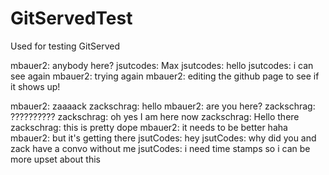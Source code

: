 # GitServedTest
Used for testing GitServed

mbauer2: anybody here?
jsutcodes: Max
jsutcodes: hello
jsutcodes: i can see again
mbauer2: trying again
mbauer2: editing the github page to see if it shows up!

mbauer2: zaaaack
zackschrag: hello
mbauer2: are you here?
zackschrag: ??????????
zackschrag: oh yes I am here now
zackschrag: Hello there
zackschrag: this is pretty dope
mbauer2: it needs to be better haha
mbauer2: but it's getting there
jsutCodes: hey
jsutCodes: why did you and zack have a convo without me
jsutCodes: i need time stamps so i can be more upset about this